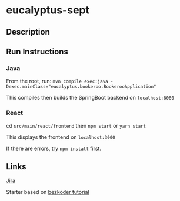 # eucalyptus-sept

## Description

## Run Instructions

### Java

From the root, run: `mvn compile exec:java -Dexec.mainClass="eucalyptus.bookeroo.BookerooApplication"`

This compiles then builds the SpringBoot backend on `localhost:8080`

### React

cd `src/main/react/frontend` then `npm start` or `yarn start`

This displays the frontend on `localhost:3000`

If there are errors, try `npm install` first.

## Links
[Jira](https://eucalyptus-sept.atlassian.net/jira/software/projects/EUC/boards/1)

Starter based on [bezkoder tutorial](https://www.bezkoder.com/react-spring-boot-crud/)

